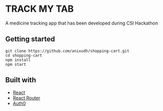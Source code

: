 # TRACK MY TAB

A medicine tracking app that has been developed during CSI Hackathon <br />

## Getting started

```
git clone https://github.com/anixudh/shopping-cart.git
cd shopping-cart
npm install
npm start
```

## Built with

- [React](https://reactjs.org/)
- [React Router](https://reactrouter.com/)
- [Auth0](https://auth0.com/)
